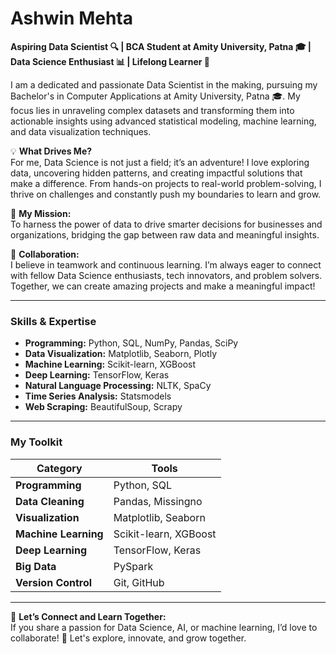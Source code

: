 

# Ashwin Mehta  
**Aspiring Data Scientist 🔍 | BCA Student at Amity University, Patna 🎓 | Data Science Enthusiast 📊 | Lifelong Learner 🌱**  

I am a dedicated and passionate Data Scientist in the making, pursuing my Bachelor's in Computer Applications at Amity University, Patna 🎓. My focus lies in unraveling complex datasets and transforming them into actionable insights using advanced statistical modeling, machine learning, and data visualization techniques.  

💡 **What Drives Me?**  
For me, Data Science is not just a field; it’s an adventure! I love exploring data, uncovering hidden patterns, and creating impactful solutions that make a difference. From hands-on projects to real-world problem-solving, I thrive on challenges and constantly push my boundaries to learn and grow.  

🚀 **My Mission:**  
To harness the power of data to drive smarter decisions for businesses and organizations, bridging the gap between raw data and meaningful insights.  

🤝 **Collaboration:**  
I believe in teamwork and continuous learning. I’m always eager to connect with fellow Data Science enthusiasts, tech innovators, and problem solvers. Together, we can create amazing projects and make a meaningful impact!  

---

### **Skills & Expertise**  
- **Programming:** Python, SQL, NumPy, Pandas, SciPy  
- **Data Visualization:** Matplotlib, Seaborn, Plotly  
- **Machine Learning:** Scikit-learn, XGBoost  
- **Deep Learning:** TensorFlow, Keras  
- **Natural Language Processing:** NLTK, SpaCy  
- **Time Series Analysis:** Statsmodels  
- **Web Scraping:** BeautifulSoup, Scrapy  

---

### **My Toolkit**  
| **Category**              | **Tools**                        |  
|---------------------------|----------------------------------|  
| **Programming**           | Python, SQL                     |  
| **Data Cleaning**         | Pandas, Missingno               |  
| **Visualization**         | Matplotlib, Seaborn             |  
| **Machine Learning**      | Scikit-learn, XGBoost           |  
| **Deep Learning**         | TensorFlow, Keras               |  
| **Big Data**              | PySpark                         |  
| **Version Control**       | Git, GitHub                     |  

---

🌱 **Let’s Connect and Learn Together:**  
If you share a passion for Data Science, AI, or machine learning, I’d love to collaborate! 🚀 Let's explore, innovate, and grow together.
